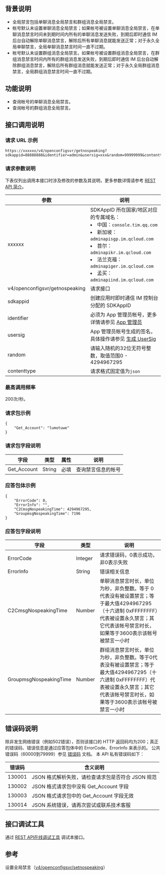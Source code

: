 ## 背景说明
- 全局禁言包括单聊消息全局禁言和群组消息全局禁言。
- 帐号默认未设置单聊消息全局禁言；如果帐号被设置单聊消息全局禁言，在单聊消息禁言时间未到期时间内所有的单聊消息发送失败，到期后即时通信 IM 后台自动解除单聊消息禁言，解除后所有单聊消息就能发送正常；对于永久全局单聊禁言，全局单聊消息禁言时间一直不过期。
- 帐号默认未设置群组消息全局禁言。如果帐号被设置群组消息全局禁言，在群组消息禁言时间内所有的群组消息发送失败，到期后即时通信 IM 后台自动解除群组消息禁言，解除后所有群组消息就能发送正常；对于永久全局群组消息禁言，全局群组消息禁言时间一直不过期。

## 功能说明
-  查询帐号的单聊消息全局禁言。
-  查询帐号的群组消息全局禁言。


## 接口调用说明

### 请求 URL 示例
```
https://xxxxxx/v4/openconfigsvr/getnospeaking?sdkappid=88888888&identifier=admin&usersig=xxx&random=99999999&contenttype=json
```
### 请求参数说明

下表仅列出调用本接口时涉及修改的参数及其说明，更多参数详情请参考 [REST API 简介](https://cloud.tencent.com/document/product/269/1519)。

| 参数               | 说明                                 |
| ------------------ | ------------------------------------ |
| xxxxxx | SDKAppID 所在国家/地区对应的专属域名：<br><li>中国：`console.tim.qq.com`</li><li>新加坡：`adminapisgp.im.qcloud.com`</li><li>首尔： `adminapikr.im.qcloud.com`</li><li>法兰克福：`adminapiger.im.qcloud.com`</li><li>孟买：`adminapiind.im.qcloud.com`</li>|
| v4/openconfigsvr/getnospeaking | 请求接口                             |
| sdkappid           | 创建应用时即时通信 IM 控制台分配的 SDKAppID |
| identifier         | 必须为 App 管理员帐号，更多详情请参见 [App 管理员](https://cloud.tencent.com/document/product/269/31999#app-.E7.AE.A1.E7.90.86.E5.91.98)                |
| usersig            | App 管理员帐号生成的签名，具体操作请参见 [生成 UserSig](https://cloud.tencent.com/document/product/269/32688)    |
| random             | 请输入随机的32位无符号整数，取值范围0 - 4294967295                 |
|contenttype|请求格式固定值为`json`|

### 最高调用频率

200次/秒。

### 请求包示例

```
{
    "Get_Account": "lumotuwe"
}
```

### 请求包字段说明

| 字段 | 类型 |属性 |说明 |
|---------|---------|---------|---------|
| Get_Account | String |必填 |查询禁言信息的帐号  |

### 应答包体示例

```
{
    "ErrorCode": 0,
    "ErrorInfo": "",
    "C2CmsgNospeakingTime": 4294967295,
    "GroupmsgNospeakingTime": 7196
}
```

### 应答包字段说明


| 字段 | 类型  |说明 |
|---------|---------|---------|
| ErrorCode | Integer | 请求错误码，0表示成功，非0表示失败 |
| ErrorInfo | String | 错误相关信息  |
| C2CmsgNospeakingTime | Number | 单聊消息禁言时长，单位为秒，非负整数。等于 0 代表没有被设置禁言；等于最大值4294967295（十六进制 0xFFFFFFFF）代表被设置永久禁言；其它代表该帐号禁言时长，如果等于3600表示该帐号被禁言一小时 |
| GroupmsgNospeakingTime | Number | 群组消息禁言时长，单位为秒，非负整数。等于0代表没有被设置禁言；等于最大值4294967295（十六进制 0xFFFFFFFF）代表被设置永久禁言；其它代表该帐号禁言时长，如果等于3600表示该帐号被禁言一小时  |

## 错误码说明
除非发生网络错误（例如502错误），否则该接口的 HTTP 返回码均为200；真正的错误码、错误信息是通过应答包体中的 ErrorCode、ErrorInfo 来表示的。
公共错误码（60000到79999）参见 [错误码](https://cloud.tencent.com/document/product/269/1671) 文档。
本 API 私有错误码如下：

| 错误码 |含义说明 |
|---------|---------|
| 130001 |JSON 格式解析失败，请检查请求包是否符合 JSON 规范|
| 130002 |JSON 格式请求包中没有 Get_Account 字段|
| 130003 |JSON 格式请求包中的 Get_Account 字段无效 |
| 130014 |JSON 系统错误，请再次尝试或联系技术客服 |

## 接口调试工具

通过 [REST API在线调试工具](https://tcc.tencentcs.com/im-api-tool/index.html#/v4/openconfigsvr/getnospeaking) 调试本接口。

## 参考
设置全局禁言（[v4/openconfigsvr/setnospeaking](https://cloud.tencent.com/document/product/269/4230)）

